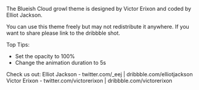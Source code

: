 The Blueish Cloud growl theme is designed by Victor Erixon and coded by Elliot Jackson.

You can use this theme freely but may not redistribute it anywhere. If you want to share please link to the dribbble shot.

Top Tips:
- Set the opacity to 100%
- Change the animation duration to 5s

Check us out:
Elliot Jackson - twitter.com/_eej  |  dribbble.com/elliotjackson
Victor Erixon - twitter.com/victorerixon  |  dribbble.com/victorerixon